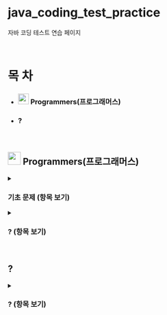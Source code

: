 # java_coding_test_practice
자바 코딩 테스트 연습 페이지

<br>

# 목 차
- ### <img src="https://github.com/Solbeen0531/java_coding_test_practice/assets/135094169/01f16d7f-2156-482a-9f00-f7f9414932be" width="25" /> Programmers(프로그래머스)
- ### ?

<br>

## <img src="https://github.com/Solbeen0531/java_coding_test_practice/assets/135094169/01f16d7f-2156-482a-9f00-f7f9414932be" width="30" /> Programmers(프로그래머스)

<details>
<summary><h3> 기초 문제 (항목 보기) </h3></summary>
<div markdown="1">
  
[→ 기초 문제 소스 코드로 이동](https://github.com/Solbeen0531/java_coding_test_practice/tree/main/Programmers(%ED%94%84%EB%A1%9C%EA%B7%B8%EB%9E%98%EB%A8%B8%EC%8A%A4)/%EA%B8%B0%EC%B4%88%20%EB%AC%B8%EC%A0%9C)  

- ### 문자열 출력하기    /출력    /Lv.0
- ### a와 b 출력하기    /출력    /Lv.0
- ### 문자열 반복해서 출력하기    /출력    /Lv.0
- ### ?

</div>
</details>

<details>
<summary><h3> ? (항목 보기) </h3></summary>
<div markdown="1">
  
[→ ? 소스 코드로 이동](주소링크예정)  

- ### ?

</div>
</details>

<br>

## ?

<details>
<summary><h3> ? (항목 보기) </h3></summary>
<div markdown="1">
  
[→ ? 소스 코드로 이동](주소링크예정)  

- ### ?

</div>
</details>


